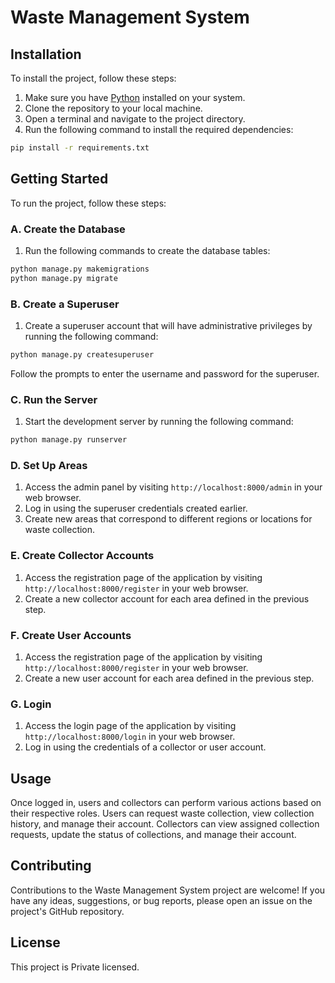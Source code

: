 # Waste Management System

## Installation

To install the project, follow these steps:

1. Make sure you have [Python](https://www.python.org/) installed on your system.
2. Clone the repository to your local machine.
3. Open a terminal and navigate to the project directory.
4. Run the following command to install the required dependencies:

```bash
pip install -r requirements.txt
```


## Getting Started

To run the project, follow these steps:

### A. Create the Database

1. Run the following commands to create the database tables:

```bash
python manage.py makemigrations
python manage.py migrate
```


### B. Create a Superuser

1. Create a superuser account that will have administrative privileges by running the following command:
```bash
python manage.py createsuperuser
```

Follow the prompts to enter the username and password for the superuser.

### C. Run the Server

1. Start the development server by running the following command:
```bash
python manage.py runserver
```


### D. Set Up Areas

1. Access the admin panel by visiting `http://localhost:8000/admin` in your web browser.
2. Log in using the superuser credentials created earlier.
3. Create new areas that correspond to different regions or locations for waste collection.

### E. Create Collector Accounts

1. Access the registration page of the application by visiting `http://localhost:8000/register` in your web browser.
2. Create a new collector account for each area defined in the previous step.

### F. Create User Accounts

1. Access the registration page of the application by visiting `http://localhost:8000/register` in your web browser.
2. Create a new user account for each area defined in the previous step.

### G. Login

1. Access the login page of the application by visiting `http://localhost:8000/login` in your web browser.
2. Log in using the credentials of a collector or user account.

## Usage

Once logged in, users and collectors can perform various actions based on their respective roles. Users can request waste collection, view collection history, and manage their account. Collectors can view assigned collection requests, update the status of collections, and manage their account.

## Contributing

Contributions to the Waste Management System project are welcome! If you have any ideas, suggestions, or bug reports, please open an issue on the project's GitHub repository.

## License

This project is Private licensed.

